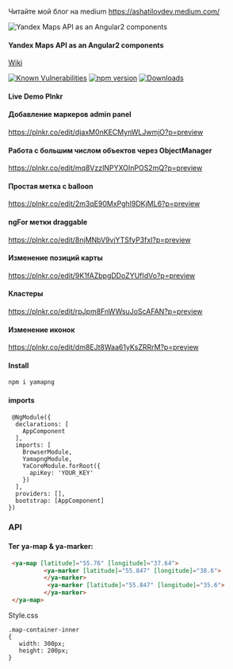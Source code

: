 [Angular2]: https://angular.io/

Читайте мой блог на medium https://ashatilovdev.medium.com/

![Yandex Maps API as an Angular2 components](https://raw.githubusercontent.com/AnteaterKit/angular2-yandex-maps/master/ya-an.png)
#### Yandex Maps API as an Angular2 components

[Wiki](https://github.com/AnteaterKit/angular2-yandex-maps/wiki)

<!-- HTML CODE-->
 <a href="https://snyk.io/test/npm/yamapng"><img src="https://snyk.io/test/npm/yamapng/badge.svg" alt="Known Vulnerabilities" data-canonical-src="https://snyk.io/test/npm/yamapng" style="max-width:100%;"></a>
 [![npm version](https://badge.fury.io/js/yamapng.svg)](http://badge.fury.io/js/yamapng)
[![Downloads](https://img.shields.io/npm/dm/angular2-yandex-maps.svg)](https://www.npmjs.com/package/yamapng)


#### Live Demo Plnkr
#### Добавление маркеров admin panel
https://plnkr.co/edit/djaxM0nKECMynWLJwmjO?p=preview
#### Работа с большим числом объектов через ObjectManager
https://plnkr.co/edit/mq8VzzINPYXOInPOS2mQ?p=preview
#### Простая метка с balloon
https://plnkr.co/edit/2m3qE90MxPghI9DKjML6?p=preview
#### ngFor метки draggable
https://plnkr.co/edit/8njMNbV9vjYTSfyP3fxI?p=preview
#### Изменение позиций карты
https://plnkr.co/edit/9K1fAZbpgDDoZYUfIdVo?p=preview
#### Кластеры
https://plnkr.co/edit/rpJpm8FnWWsuJoScAFAN?p=preview
#### Изменение иконок
https://plnkr.co/edit/dm8EJt8Waa61yKsZRRrM?p=preview

#### Install
```bash 
npm i yamapng
```

#### imports
```
 @NgModule({
  declarations: [
    AppComponent
  ],
  imports: [
    BrowserModule,
    YamapngModule,
    YaCoreModule.forRoot({
      apiKey: 'YOUR_KEY'
    })
  ],
  providers: [],
  bootstrap: [AppComponent]
}) 
```

### API

#### Тег ya-map & ya-marker:
```html
 <ya-map [latitude]="55.76" [longitude]="37.64">
          <ya-marker [latitude]="55.847" [longitude]="38.6">
          </ya-marker>
           <ya-marker [latitude]="55.847" [longitude]="35.6">
          </ya-marker>
 </ya-map>
```
Style.css
```
.map-container-inner
{
   width: 300px;
   height: 200px;
}
```
